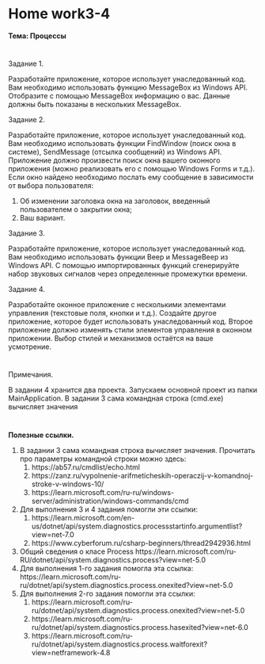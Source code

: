 # <b>Home work3-4

Тема: Процессы</b><br>
#

Задание 1.<br>

Разработайте приложение, которое использует унаследованный код. Вам необходимо использовать функцию MessageBox из Windows API. Отобразите с помощью MessageBox информацию о вас. Данные должны быть показаны в нескольких MessageBox.


Задание 2.<br>

Разработайте приложение, которое использует унаследованный код. Вам необходимо использовать функции FindWindow (поиск окна в системе), SendMessage (отсылка сообщений) из Windows API. Приложение должно произвести поиск окна вашего оконного приложения (можно реализовать его с помощью Windows Forms и т.д.). Если окно найдено необходимо послать ему сообщение в зависимости от выбора пользователя:
<ol>
<li>Об изменении заголовка окна на заголовок, введенный пользователем о закрытии окна;</li>
<li>Ваш вариант.</li>
</ol>


Задание 3.<br>

Разработайте приложение, которое использует унаследованный код. Вам необходимо использовать функции Beep и MessageBeep из Windows API. С помощью импортированных функций сгенерируйте набор звуковых сигналов через определенные промежутки времени.


Задание 4.<br>

Разработайте оконное приложение с несколькими элементами управления (текстовые поля, кнопки и т.д.). Создайте другое приложение, которое будет использовать унаследованный код. Второе приложение должно изменять стили элементов управления в оконном приложении. Выбор стилей и механизмов остаётся на ваше усмотрение.

# 

Примечания.</b>

В задании 4 хранится два проекта. Запускаем основной проект из папки MainApplication. В задании 3 сама командная строка (cmd.exe) вычисляет значения<br>

# 

<b>Полезные ссылки.</b><br>

<ol>
<li>В задании 3 сама командная строка вычисляет значения. Прочитать про параметры командной строки можно здесь:
<ol>
<li>https://ab57.ru/cmdlist/echo.html</li>
<li>https://zanz.ru/vypolnenie-arifmeticheskih-operaczij-v-komandnoj-stroke-v-windows-10/</li>
<li>https://learn.microsoft.com/ru-ru/windows-server/administration/windows-commands/cmd</li>
</ol>
</li>
<li>Для выполнения 3 и 4 задания помогли эти ссылки:
<ol>
<li>https://learn.microsoft.com/en-us/dotnet/api/system.diagnostics.processstartinfo.argumentlist?view=net-7.0</li>
<li>https://www.cyberforum.ru/csharp-beginners/thread2942936.html</li>
</ol>
</li>
<li>Общий сведения о класе Process https://learn.microsoft.com/ru-RU/dotnet/api/system.diagnostics.process?view=net-5.0</li>
<li>Для выполнения 1-го задания помогла эта ссылка: https://learn.microsoft.com/ru-ru/dotnet/api/system.diagnostics.process.onexited?view=net-5.0</li>
<li>Для выполнения 2-го задания помогли эта ссылки: 
<ol>
<li>https://learn.microsoft.com/ru-ru/dotnet/api/system.diagnostics.process.onexited?view=net-5.0</li>
<li>https://learn.microsoft.com/ru-ru/dotnet/api/system.diagnostics.process.hasexited?view=net-6.0</li>
<li>https://learn.microsoft.com/ru-ru/dotnet/api/system.diagnostics.process.waitforexit?view=netframework-4.8</li>
</ol>
</li>
</li>
</ol>
